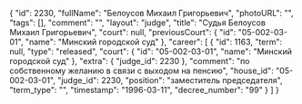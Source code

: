 {
    "id": 2230,
    "fullName": "Белоусов Михаил Григорьевич",
    "photoURL": "",
    "tags": [],
    "comment": "",
    "layout": "judge",
    "title": "Судья Белоусов Михаил Григорьевич",
    "court": null,
    "previousCourt": {
        "id": "05-002-03-01",
        "name": "Минский городской суд"
    },
    "career": [
        {
            "id": 1163,
            "term": null,
            "type": "released",
            "court": {
                "id": "05-002-03-01",
                "name": "Минский городской суд"
            },
            "extra": {
                "judge_id": 2230
            },
            "comment": "по собственному желанию в связи с выходом на пенсию",
            "house_id": "05-002-03-01",
            "judge_id": 2230,
            "position": "заместитель председателя",
            "term_type": "",
            "timestamp": "1996-03-11",
            "decree_number": "99"
        }
    ]
}